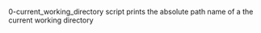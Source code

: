 0-current_working_directory script prints the absolute path name of a the current working directory
